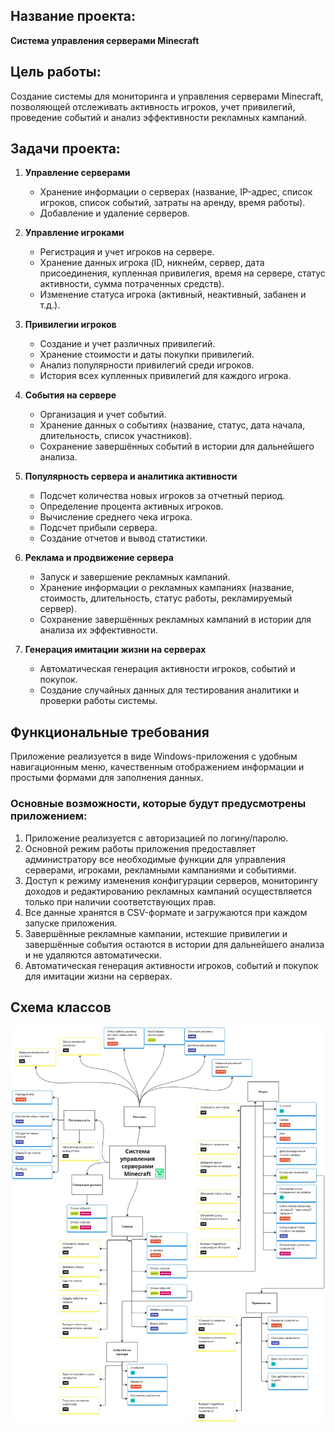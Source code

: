 ## **Название проекта:**

**Система управления серверами Minecraft**

## **Цель работы:**

Создание системы для мониторинга и управления серверами Minecraft, позволяющей отслеживать активность игроков, учет привилегий, проведение событий и анализ эффективности рекламных кампаний.

## **Задачи проекта:**

1. **Управление серверами**

   - Хранение информации о серверах (название, IP-адрес, список игроков, список событий, затраты на аренду, время работы).
   - Добавление и удаление серверов.

2. **Управление игроками**

   - Регистрация и учет игроков на сервере.
   - Хранение данных игрока (ID, никнейм, сервер, дата присоединения, купленная привилегия, время на сервере, статус активности, сумма потраченных средств).
   - Изменение статуса игрока (активный, неактивный, забанен и т.д.).

3. **Привилегии игроков**

   - Создание и учет различных привилегий.
   - Хранение стоимости и даты покупки привилегий.
   - Анализ популярности привилегий среди игроков.
   - История всех купленных привилегий для каждого игрока.

4. **События на сервере**

   - Организация и учет событий.
   - Хранение данных о событиях (название, статус, дата начала, длительность, список участников).
   - Сохранение завершённых событий в истории для дальнейшего анализа.

5. **Популярность сервера и аналитика активности**

   - Подсчет количества новых игроков за отчетный период.
   - Определение процента активных игроков.
   - Вычисление среднего чека игрока.
   - Подсчет прибыли сервера.
   - Создание отчетов и вывод статистики.

6. **Реклама и продвижение сервера**

   - Запуск и завершение рекламных кампаний.
   - Хранение информации о рекламных кампаниях (название, стоимость, длительность, статус работы, рекламируемый сервер).
   - Сохранение завершённых рекламных кампаний в истории для анализа их эффективности.

7. **Генерация имитации жизни на серверах**

   - Автоматическая генерация активности игроков, событий и покупок.
   - Создание случайных данных для тестирования аналитики и проверки работы системы.

## **Функциональные требования**

Приложение реализуется в виде Windows-приложения с удобным навигационным меню, качественным отображением информации и простыми формами для заполнения данных.

### **Основные возможности, которые будут предусмотрены приложением:**

1. Приложение реализуется с авторизацией по логину/паролю.
2. Основной режим работы приложения предоставляет администратору все необходимые функции для управления серверами, игроками, рекламными кампаниями и событиями.
3. Доступ к режиму изменения конфигурации серверов, мониторингу доходов и редактированию рекламных кампаний осуществляется только при наличии соответствующих прав.
4. Все данные хранятся в CSV-формате и загружаются при каждом запуске приложения.
5. Завершённые рекламные кампании, истекшие привилегии и завершённые события остаются в истории для дальнейшего анализа и не удаляются автоматически.
6. Автоматическая генерация активности игроков, событий и покупок для имитации жизни на серверах.

## **Схема классов**
![sheme](https://github.com/Alewa8131/ServManageSyst/blob/main/source/ServManageSyst_Sheme.jpg)